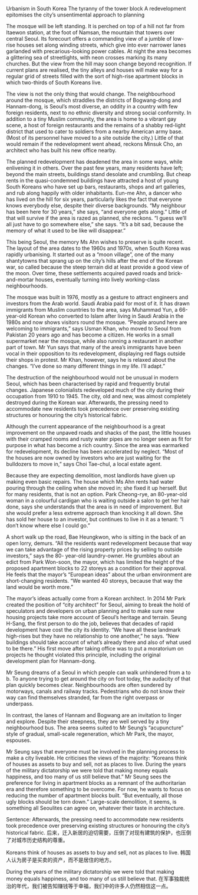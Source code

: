 Urbanism in South Korea
The tyranny of the tower block
A redevelopment epitomises the city’s unsentimental approach to planning

The mosque will be left standing. It is perched on top of a hill not far from Itaewon station, at the foot of Namsan, the mountain that towers over central Seoul. Its forecourt offers a commanding view of a jumble of low-rise houses set along winding streets, which give into ever narrower lanes garlanded with precarious-looking power cables. At night the area becomes a glittering sea of streetlights, with neon crosses marking its many churches. But the view from the hill may soon change beyond recognition. If current plans are realised, the tiny alleys and houses will make way for a regular grid of streets filled with the sort of high-rise apartment blocks in which two-thirds of South Koreans live.

The view is not the only thing that would change. The neighbourhood around the mosque, which straddles the districts of Bogwang-dong and Hannam-dong, is Seoul’s most diverse, an oddity in a country with few foreign residents, next to no ethnic diversity and strong social conformity. In addition to a tiny Muslim community, the area is home to a vibrant gay scene, a host of foreign restaurants and the remains of a shabby red-light district that used to cater to soldiers from a nearby American army base. (Most of its personnel have moved to a site outside the city.) Little of that would remain if the redevelopment went ahead, reckons Minsuk Cho, an architect who has built his new office nearby.

The planned redevelopment has deadened the area in some ways, while enlivening it in others. Over the past few years, many residents have left; beyond the main streets, buildings stand desolate and crumbling. But cheap rents in the quasi-condemned buildings have attracted a host of young South Koreans who have set up bars, restaurants, shops and art galleries, and rub along happily with older inhabitants. Eun-me Ahn, a dancer who has lived on the hill for six years, particularly likes the fact that everyone knows everybody else, despite their diverse backgrounds. “My neighbour has been here for 30 years,” she says, “and everyone gets along.” Little of that will survive if the area is razed as planned, she reckons. “I guess we’ll all just have to go somewhere else,” she says. “It’s a bit sad, because the memory of what it used to be like will disappear.”

This being Seoul, the memory Ms Ahn wishes to preserve is quite recent. The layout of the area dates to the 1960s and 1970s, when South Korea was rapidly urbanising. It started out as a “moon village”, one of the many shantytowns that sprang up on the city’s hills after the end of the Korean war, so called because the steep terrain did at least provide a good view of the moon. Over time, these settlements acquired paved roads and brick-and-mortar houses, eventually turning into lively working-class neighbourhoods.

The mosque was built in 1976, mostly as a gesture to attract engineers and investors from the Arab world. Saudi Arabia paid for most of it. It has drawn immigrants from Muslim countries to the area, says Muhammad Yun, a 66-year-old Korean who converted to Islam after living in Saudi Arabia in the 1980s and now shows visitors round the mosque. “People around here are welcoming to immigrants,” says Usman Khan, who moved to Seoul from Pakistan 20 years ago and has become a citizen. He works in a small supermarket near the mosque, while also running a restaurant in another part of town. Mr Yun says that many of the area’s immigrants have been vocal in their opposition to its redevelopment, displaying red flags outside their shops in protest. Mr Khan, however, says he is relaxed about the changes. “I’ve done so many different things in my life. I’ll adapt.”

The destruction of the neighbourhood would not be unusual in modern Seoul, which has been characterised by rapid and frequently brutal changes. Japanese colonialists redeveloped much of the city during their occupation from 1910 to 1945. The city, old and new, was almost completely destroyed during the Korean war. Afterwards, the pressing need to accommodate new residents took precedence over preserving existing structures or honouring the city’s historical fabric.

Although the current appearance of the neighbourhood is a great improvement on the unpaved roads and shacks of the past, the little houses with their cramped rooms and rusty water pipes are no longer seen as fit for purpose in what has become a rich country. Since the area was earmarked for redevelopment, its decline has been accelerated by neglect. “Most of the houses are now owned by investors who are just waiting for the bulldozers to move in,” says Choi Tae-chul, a local estate agent.

Because they are expecting demolition, most landlords have given up making even basic repairs. The house which Ms Ahn rents had water pouring through the ceiling when she moved in; she fixed it up herself. But for many residents, that is not an option. Park Cheong-rye, an 80-year-old woman in a colourful cardigan who is waiting outside a salon to get her hair done, says she understands that the area is in need of improvement. But she would prefer a less extreme approach than knocking it all down. She has sold her house to an investor, but continues to live in it as a tenant: “I don’t know where else I could go.”

A short walk up the road, Bae Heungkwon, who is sitting in the back of an open lorry, demurs. “All the residents want redevelopment because that way we can take advantage of the rising property prices by selling to outside investors,” says the 80- year-old laundry-owner. He grumbles about an edict from Park Won-soon, the mayor, which has limited the height of the proposed apartment blocks to 22 storeys as a condition for their approval. He feels that the mayor’s “European ideas” about the urban environment are short-changing residents. “We wanted 40 storeys, because that way the land would be worth more.”

The mayor’s ideas actually come from a Korean architect. In 2014 Mr Park created the position of “city architect” for Seoul, aiming to break the hold of speculators and developers on urban planning and to make sure new housing projects take more account of Seoul’s heritage and terrain. Seung H-Sang, the first person to do the job, believes that decades of rapid development have cost the city its identity. “We have all these landmark high-rises but they have no relationship to one another,” he says. “New buildings should take account of what’s already there and also of what used to be there.” His first move after taking office was to put a moratorium on projects he thought violated this principle, including the original development plan for Hannam-dong.

Mr Seung dreams of a Seoul in which people can walk unhindered from a to b. To anyone trying to get around the city on foot today, the audacity of that plan quickly becomes clear. Neighbourhoods are often sundered by motorways, canals and railway tracks. Pedestrians who do not know their way can find themselves stranded, far from the right overpass or underpass.

In contrast, the lanes of Hannam and Bogwang are an invitation to linger and explore. Despite their steepness, they are well served by a tiny neighbourhood bus. The area seems suited to Mr Seung’s “acupuncture” style of gradual, small-scale regeneration, which Mr Park, the mayor, espouses.

Mr Seung says that everyone must be involved in the planning process to make a city liveable. He criticises the views of the majority: “Koreans think of houses as assets to buy and sell, not as places to live. During the years of the military dictatorship we were told that making money equals happiness, and too many of us still believe that.” Mr Seung sees the preference for living in apartment blocks as a remnant of the authoritarian era and therefore something to be overcome. For now, he wants to focus on reducing the number of apartment blocks built. “But eventually, all those ugly blocks should be torn down.” Large-scale demolition, it seems, is something all Seoulites can agree on, whatever their taste in architecture.

Sentence:
Afterwards, the pressing need to accommodate new residents took precedence over preserving existing structures or honouring the city’s historical fabric.
后来，迁入新居的迫切需要，压倒了对现有建筑的保护，也压倒了对城市历史结构的尊重。

Koreans think of houses as assets to buy and sell, not as places to live.
韩国人认为房子是买卖的资产，而不是居住的地方。

During the years of the military dictatorship we were told that making money equals happiness, and too many of us still believe that.
在军事独裁统治的年代，我们被告知赚钱等于幸福，我们中的许多人仍然相信这一点。
